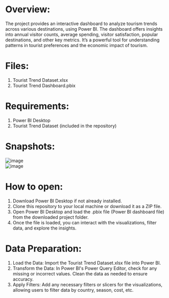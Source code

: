 # Overview:
The project provides an interactive dashboard to analyze tourism trends across various destinations, using Power BI. The dashboard offers insights into annual visitor counts, average spending, visitor satisfaction, popular destinations, and other key metrics. It’s a powerful tool for understanding patterns in tourist preferences and the economic impact of tourism.

# Files:
1. Tourist Trend Dataset.xlsx
2. Tourist Trend Dashboard.pbix

# Requirements:
1. Power BI Desktop
2. Tourist Trend Dataset (included in the repository)

# Snapshots:
![image](https://github.com/user-attachments/assets/3da84672-50dd-4bb2-8588-f5d794a72cf1)
<br>
![image](https://github.com/user-attachments/assets/c59b309e-f174-4aca-ad0a-51836de5916e)

# How to open:
1.	 Download Power BI Desktop if not already installed.
2.	Clone this repository to your local machine or download it as a ZIP file.
3.	 Open Power BI Desktop and load the .pbix file (Power BI dashboard file) from the downloaded project folder.
4.	 Once the file is loaded, you can interact with the visualizations, filter data, and explore the insights.

# Data Preparation:
1.	Load the Data: Import the Tourist Trend Dataset.xlsx file into Power BI.
2.	Transform the Data: In Power BI's Power Query Editor, check for any missing or incorrect values. Clean the data as needed to ensure accuracy.
3.	Apply Filters: Add any necessary filters or slicers for the visualizations, allowing users to filter data by country, season, cost, etc.

